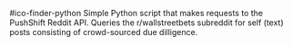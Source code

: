 #ico-finder-python
Simple Python script that makes requests to the PushShift Reddit API. Queries the r/wallstreetbets subreddit for self (text) posts consisting of crowd-sourced due dilligence.
